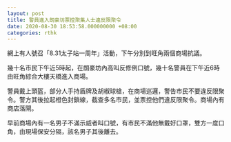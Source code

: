 ```yaml
---
layout: post
title: 警員進入朗豪坊票控聚集人士違反限聚令
date: 2020-08-30 18:53:58.000000000 +08:00
categories: rthk
---
```


網上有人號召「8.31太子站一周年」活動，下午分別到旺角兩個商場抗議。

幾十名市民下午近5時起，在朗豪坊內高叫反修例口號，幾十名警員在下午近6時由旺角綜合大樓天橋進入商場。

警員戴上頭盔，部分人手持盾牌及胡椒球槍，在商場巡邏，警告市民不要違反限聚令。警方其後拉起橙色封鎖線，截查多名市民，並票控他們違反限聚令。商場內有商店落閘。

早前商場內有一名男子不滿示威者叫口號，有市民不滿他無戴好口罩，雙方一度口角，由現場保安分隔，該名男子其後離去。
